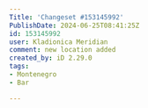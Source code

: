 ```yaml
---
Title: 'Changeset #153145992'
PublishDate: 2024-06-25T08:41:25Z
id: 153145992
user: Kladionica Meridian
comment: new location added
created_by: iD 2.29.0
tags:
- Montenegro
- Bar

---
```

